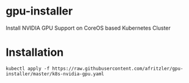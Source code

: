 # gpu-installer
Install NVIDIA GPU Support on CoreOS based Kubernetes Cluster


# Installation
```
kubectl apply -f https://raw.githubusercontent.com/afritzler/gpu-installer/master/k8s-nvidia-gpu.yaml
```